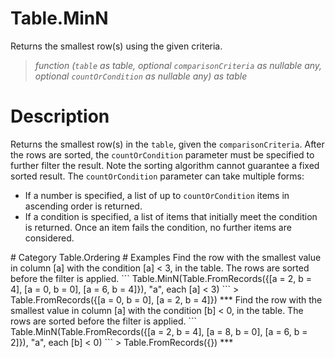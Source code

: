 # Table.MinN
Returns the smallest row(s) using the given criteria.
> _function (<code>table</code> as table, optional <code>comparisonCriteria</code> as nullable any, optional <code>countOrCondition</code> as nullable any) as table_

# Description 
Returns the smallest row(s) in the <code>table</code>, given the <code>comparisonCriteria</code>. After the rows are sorted, the <code>countOrCondition</code> parameter must be specified to further filter the result. Note the sorting algorithm cannot guarantee a fixed sorted result. The <code>countOrCondition</code> parameter can take multiple forms:
    <ul>
        <li> If a number is specified, a list of up to <code>countOrCondition</code> items in ascending order is returned. </li>
        <li> If a condition is specified, a list of items that initially meet the condition is returned. Once an item fails the condition, no further items are considered. </li>
 </ul>
# Category 
Table.Ordering
# Examples 
Find the row with the smallest value in column [a] with the condition [a] < 3, in the table. The rows are sorted before the filter is applied.
```
Table.MinN(Table.FromRecords({[a = 2, b = 4], [a = 0, b = 0], [a = 6, b = 4]}), "a", each [a] < 3)
```
> Table.FromRecords({[a = 0, b = 0],
    [a = 2, b = 4]})
***
Find the row with the smallest value in column [a] with the condition [b] < 0, in the table. The rows are sorted before the filter is applied.
```
Table.MinN(Table.FromRecords({[a = 2, b = 4], [a = 8, b = 0], [a = 6, b = 2]}), "a", each [b] < 0)
```
> Table.FromRecords({})
***
